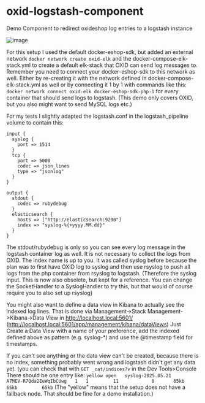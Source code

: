 # oxid-logstash-component
Demo Component to redirect oxideshop log entries to a logstash instance

![image](https://github.com/user-attachments/assets/63b3c563-ffe1-4a11-a218-703d33357dcc)

For this setup I used the default docker-eshop-sdk, but added an external network ```docker network create oxid-elk``` and the docker-compose-elk-stack.yml to create a default elk-stack that OXID can send log messages to.
Remember you need to connect your docker-eshop-sdk to this network as well. Either by re-creating it with the network defined in docker-compose-elk-stack.yml as well or by connecting it 1 by 1 with commands like this:
```docker network connect oxid-elk docker-eshop-sdk-php-1``` for every container that should send logs to logstash. (This demo only covers OXID, but you also might want to send MySQL logs etc.)

For my tests I slightly adapted the logstash.conf in the logstash_pipeline volume to contain this:
```
input {
  syslog {
    port => 1514
  }
  tcp {
    port => 5000
    codec => json_lines
    type => "jsonlog"
  }
}

output {
  stdout {
    codec => rubydebug
  }
  elasticsearch {
    hosts => ["http://elasticsearch:9200"]
    index => "syslog-%{+yyyy.MM.dd}"
  }
}
```

The stdout/rubydebug is only so you can see every log message in the logstash container log as well. It is not necessary to collect the logs from OXID.
The index name is up to you. It was called syslog before because the plan was to first have OXID log to syslog and then use rsyslog to push all logs from the php container from rsyslog to logstash.
(Therefore the syslog input. This is now also obsolete, but kept for a reference. You can change the SocketHandler to a SyslogHandler to try this, but that would of course require you to also set up rsyslog)

You might also want to define a data view in Kibana to actually see the indexed log lines. That is done via Management->Stack Management->Kibana->Data View in http://localhost.local:5601/ (http://localhost.local:5601/app/management/kibana/dataViews)
Just Create a Data View with a name of your preference, add the indexed defined above as pattern (e.g. syslog-*) and use the @timestamp field for timestamps.

If you can't see anything or the data view can't be created, because there is no index, something probably went wrong and logstash didn't get any data yet.
(you can check that with ```GET _cat/indices?v``` in the Dev Tools>Console
There should be one entry like:
```yellow open   syslog-2025.05.21                                                  A7MEV-R7Qda2EeWqIbCUwg   1   1         11            0       65kb           65kb         65kb```
(The "yellow" means that the setup does not have a fallback node. That should be fine for a demo installation.)
